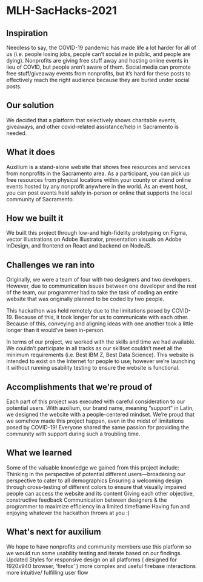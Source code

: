 # MLH-SacHacks-2021

## Inspiration
Needless to say, the COVID-19 pandemic has made life a lot harder for all of us (i.e. people losing jobs, people can’t socialize in public, and people are dying). Nonprofits are giving free stuff away and hosting online events in lieu of COVID, but people aren’t aware of them. Social media can promote free stuff/giveaway events from nonprofits, but it’s hard for these posts to effectively reach the right audience because they are buried under social posts.

## Our solution
We decided that a platform that selectively shows charitable events, giveaways, and other covid-related assistance/help in Sacramento is needed. 

## What it does
Auxilium is a stand-alone website that shows free resources and services from nonprofits in the Sacramento area. As a participant, you can pick up free resources from physical locations within your county or attend online events hosted by any nonprofit anywhere in the world. As an event host, you can post events held safely in-person or online that supports the local community of Sacramento.

## How we built it
We built this project through low-and high-fidelity prototyping on Figma, vector illustrations on Adobe Illustrator, presentation visuals on Adobe InDesign, and frontend on React and backend on NodeJS.

## Challenges we ran into
Originally, we were a team of four with two designers and two developers. However, due to communication issues between one developer and the rest of the team, our programmer had to take the task of coding an entire website that was originally planned to be coded by two people. 

This hackathon was held remotely due to the limitations posed by COVID-19. Because of this, it took longer for us to communicate with each other. Because of this, conveying and aligning ideas with one another took a little longer than it would’ve been in-person.

In terms of our project, we worked with the skills and time we had available. We couldn’t participate in all tracks as our skillset couldn’t meet all the minimum requirements (i.e. Best IBM Z, Best Data Science).  This website is intended to exist on the Internet for people to use; however we’re launching it without running usability testing to ensure the website is functional. 

## Accomplishments that we're proud of
Each part of this project was executed with careful consideration to our potential users. With auxilium, our brand name, meaning “support” in Latin, we designed the website with a people-centered mindset. We’re proud that we somehow made this project happen, even in the midst of limitations posed by COVID-19! Everyone shared the same passion for providing the community with support during such a troubling time. 

## What we learned
Some of the valuable knowledge we gained from this project include:
Thinking in the perspective of potential different users—broadening our perspective to cater to all demographics
Ensuring a welcoming design through cross-testing of different colors to ensure that visually impaired people can access the website and its content
Giving each other objective, constructive feedback
Communication between designers & the programmer to maximize efficiency in a limited timeframe
Having fun and enjoying whatever the hackathon throws at you :) 

## What's next for auxilium
We hope to have nonprofits and community members use this platform so we would run some usability testing and iterate based on our findings. 
Updated Styles for responsive design  on all platforms ( designed for 1920x940 browser, ‘firefox’ )
more complex and useful firebase interactions
more intuitive/ fulfilling user flow
